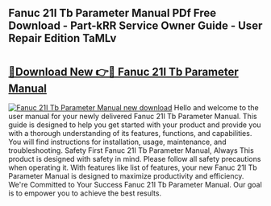 ## Fanuc 21I Tb Parameter Manual PDf Free Download - Part-kRR Service Owner Guide - User Repair Edition TaMLv

# <h2><a href="http://bc63398.oget.top/?id=Fanuc+21I+Tb+Parameter+Manual">🔗Download New 👉🔴 Fanuc 21I Tb Parameter Manual</a></h2>

[![Fanuc 21I Tb Parameter Manual new download](https://i.imgur.com/5g1atiW.png)](http://bc63398.oget.top/?id=Fanuc+21I+Tb+Parameter+Manual)
Hello and welcome to the user manual for your newly delivered Fanuc 21I Tb Parameter Manual. This guide is designed to help you get started with your product and provide you with a thorough understanding of its features, functions, and capabilities. You will find instructions for installation, usage, maintenance, and troubleshooting. Safety First Fanuc 21I Tb Parameter Manual, Always This product is designed with safety in mind. Please follow all safety precautions when operating it. With features like list of features, your new Fanuc 21I Tb Parameter Manual is designed to maximize productivity and efficiency. We're Committed to Your Success Fanuc 21I Tb Parameter Manual. Our goal is to empower you to achieve the best results.
